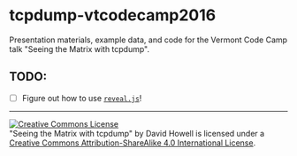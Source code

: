 # tcpdump-vtcodecamp2016

Presentation materials, example data, and code for the Vermont Code Camp talk "Seeing the Matrix with tcpdump".


## TODO:

- [ ] Figure out how to use [`reveal.js`](https://github.com/jgm/pandoc/wiki/Using-pandoc-to-produce-reveal.js-slides)!

----

<a rel="license" href="http://creativecommons.org/licenses/by-sa/4.0/"><img alt="Creative Commons License" style="border-width:0" src="https://i.creativecommons.org/l/by-sa/4.0/88x31.png" /></a><br /><span xmlns:dct="http://purl.org/dc/terms/" property="dct:title">"Seeing the Matrix with tcpdump"</span> by <span xmlns:cc="http://creativecommons.org/ns#" property="cc:attributionName">David Howell</span> is licensed under a <a rel="license" href="http://creativecommons.org/licenses/by-sa/4.0/">Creative Commons Attribution-ShareAlike 4.0 International License</a>.
